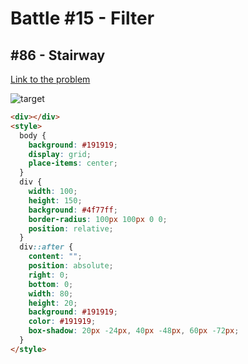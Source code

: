 # Battle #15 - Filter

## #86 - Stairway

[Link to the problem](https://cssbattle.dev/play/86)

![target](https://cssbattle.dev/targets/86.png)


```html
<div></div>
<style>
  body {
    background: #191919;
    display: grid;
    place-items: center;
  }
  div {
    width: 100;
    height: 150;
    background: #4f77ff;
    border-radius: 100px 100px 0 0;
    position: relative;
  }
  div::after {
    content: "";
    position: absolute;
    right: 0;
    bottom: 0;
    width: 80;
    height: 20;
    background: #191919;
    color: #191919;
    box-shadow: 20px -24px, 40px -48px, 60px -72px;
  }
</style>
```
